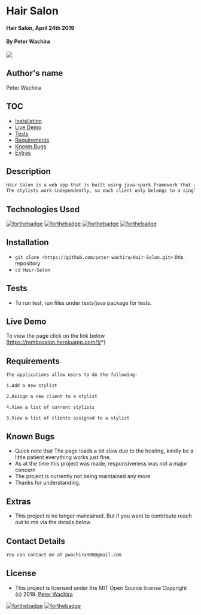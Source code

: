 # Hair Salon
#### Hair Salon, April 24th 2019
#### By **Peter Wachira**

![](screenshots/Screenshot1.png)
## Author's name
Peter Wachira


## TOC

- [Installation](#Installation)
- [Live Demo](#Tests)
- [Tests](#Tests)
- [Requirements](#Requirements)
- [Known Bugs](#Extras)
- [Extras](#Extras)

## Description

```bash
Hair Salon is a web app that is built using java-spark framework that allows the owner to add a list of the stylists, and for each stylist, add clients who see that stylist.
The stylists work independently, so each client only belongs to a single stylist.
```
## Technologies Used
[![forthebadge](https://forthebadge.com/images/badges/powered-by-electricity.svg)](https://forthebadge.com)
[![forthebadge](https://forthebadge.com/images/badges/made-with-java.svg)](https://forthebadge.com)
[![forthebadge](https://forthebadge.com/images/badges/uses-html.svg)](https://forthebadge.com)
[![forthebadge](https://forthebadge.com/images/badges/uses-css.svg)](https://forthebadge.com)

## Installation
* `git clone <https://github.com/peter-wachira/Hair-Salon.git>` this repository
* `cd Hair-Salon`

## Tests

- To run test, run files under tests/java package for tests.


## Live Demo
To view the page click on the link below
 [https://rembosalon.herokuapp.com/](*)


## Requirements
```bash
The applications allow users to do the following:

1.Add a new stylist

2.Assign a new client to a stylist

4.View a list of current stylists

3.View a list of clients assigned to a stylist

```

## Known Bugs
- Quick note that The page loads a bit slow due to the hosting, kindly be a little patient everything works just fine.
- As at the time this project was made, responsiveness was not a major concern 
- The project is currently not being maintained any more 
- Thanks for understanding.


## Extras

- This project is no longer maintained. But if you want to contribute reach out to me via the details below 

## Contact Details
```bash
You can contact me at pwachira900@gmail.com
```

## License
- This project is licensed under the MIT Open Source license Copyright (c) 2019. [Peter Wachira](https://github.com/peter-wachira/Hair-Salon/blob/master/LICENCE)

[![forthebadge](https://forthebadge.com/images/badges/fuck-it-ship-it.svg)](https://forthebadge.com)
[![forthebadge](https://forthebadge.com/images/badges/makes-people-smile.svg)](https://forthebadge.com)
